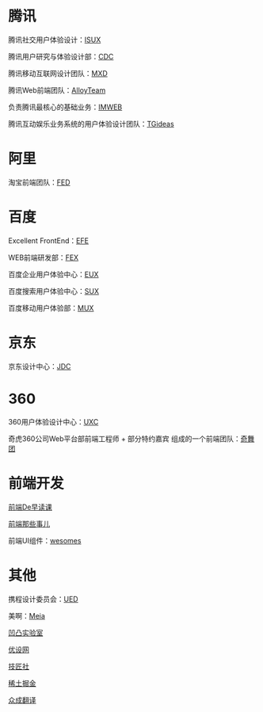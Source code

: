 # 腾讯

腾讯社交用户体验设计：[ISUX](http://isux.tencent.com/)

腾讯用户研究与体验设计部：[CDC](http://cdc.tencent.com/)

腾讯移动互联网设计团队：[MXD](http://mxd.tencent.com/)

腾讯Web前端团队：[AlloyTeam](http://www.alloyteam.com/)

负责腾讯最核心的基础业务：[IMWEB](http://imweb.github.io/)

腾讯互动娱乐业务系统的用户体验设计团队：[TGideas](http://tgideas.qq.com/)

# 阿里

淘宝前端团队：[FED](http://taobaofed.org/)

# 百度

Excellent FrontEnd：[EFE](http://efe.baidu.com/)

WEB前端研发部：[FEX](http://fex.baidu.com/)

百度企业用户体验中心：[EUX](http://eux.baidu.com/)

百度搜索用户体验中心：[SUX](http://sux.baidu.com/#/)

百度移动用户体验部：[MUX](http://mux.baidu.com/)

# 京东

京东设计中心：[JDC](http://jdc.jd.com/)

# 360

360用户体验设计中心：[UXC](http://uxc.360.cn/)

奇虎360公司Web平台部前端工程师 + 部分特约嘉宾 组成的一个前端团队：[奇舞团](http://www.75team.com/)

# 前端开发

[前端De早读课](http://www.zaoduke.net/)

[前端那些事儿](https://www.xiejiancong.com/)

前端UI组件：[wesomes](https://www.awesomes.cn/)

# 其他

携程设计委员会：[UED](http://ued.ctrip.com/blog/)

美啊：[Meia](http://www.meia.me/index.html)

[凹凸实验室](https://aotu.io/)

[优设网](http://www.uisdc.com/)

[技匠社](http://jijiangshe.com/)

[稀土掘金](http://gold.xitu.io/welcome)

[众成翻译](http://www.zcfy.cc/)
